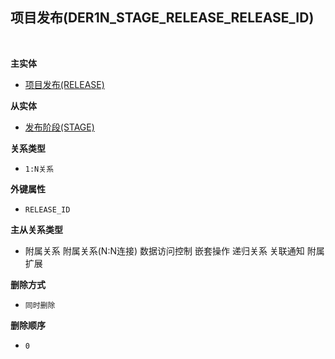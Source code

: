## 项目发布(DER1N_STAGE_RELEASE_RELEASE_ID) <!-- {docsify-ignore-all} -->



<br>
<p class="panel-title"><b>主实体</b></p>

* [项目发布(RELEASE)](module/ProjMgmt/release)

<p class="panel-title"><b>从实体</b></p>

* [发布阶段(STAGE)](module/ProjMgmt/stage)

<p class="panel-title"><b>关系类型</b></p>

* `1:N关系`

<p class="panel-title"><b>外键属性</b></p>

* `RELEASE_ID`

<p class="panel-title"><b>主从关系类型</b></p>

* <i class="fa fa-check-square"/></i> 附属关系 <i class="fa fa-square"/></i> 附属关系(N:N连接) <i class="fa fa-check-square"/></i> 数据访问控制 <i class="fa fa-square"/></i> 嵌套操作 <i class="fa fa-square"/></i> 递归关系 <i class="fa fa-square"/></i> 关联通知 <i class="fa fa-square"/></i> 附属扩展

<p class="panel-title"><b>删除方式</b></p>

* `同时删除`

<p class="panel-title"><b>删除顺序</b></p>

* `0`

